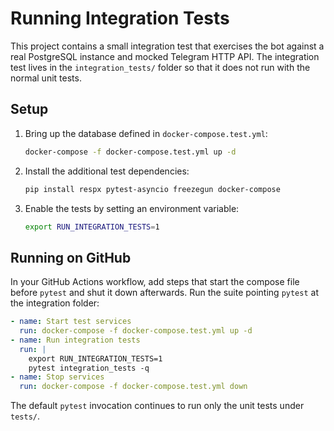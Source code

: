 # Running Integration Tests

This project contains a small integration test that exercises the bot against a real PostgreSQL instance and mocked Telegram HTTP API. The integration test lives in the `integration_tests/` folder so that it does not run with the normal unit tests.

## Setup

1. Bring up the database defined in `docker-compose.test.yml`:

   ```bash
   docker-compose -f docker-compose.test.yml up -d
   ```

2. Install the additional test dependencies:

   ```bash
   pip install respx pytest-asyncio freezegun docker-compose
   ```

3. Enable the tests by setting an environment variable:

   ```bash
   export RUN_INTEGRATION_TESTS=1
   ```

## Running on GitHub

In your GitHub Actions workflow, add steps that start the compose file before `pytest` and shut it down afterwards. Run the suite pointing `pytest` at the integration folder:

```yaml
- name: Start test services
  run: docker-compose -f docker-compose.test.yml up -d
- name: Run integration tests
  run: |
    export RUN_INTEGRATION_TESTS=1
    pytest integration_tests -q
- name: Stop services
  run: docker-compose -f docker-compose.test.yml down
```

The default `pytest` invocation continues to run only the unit tests under `tests/`.
